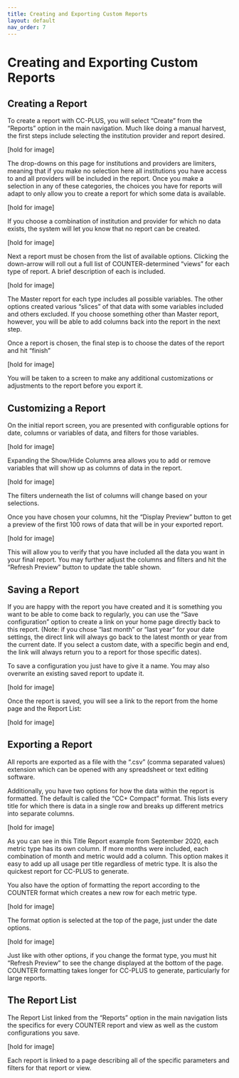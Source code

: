 ```yaml
---
title: Creating and Exporting Custom Reports
layout: default
nav_order: 7
---
```


# Creating and Exporting Custom Reports

## Creating a Report

To create a report with CC-PLUS, you will select “Create” from the “Reports” option in the main navigation. Much like doing a manual harvest, the first steps include selecting the institution provider and report desired.

[hold for image]

The drop-downs on this page for institutions and providers are limiters, meaning that if you make no selection here all institutions you have access to and all providers will be included in the report. Once you make a selection in any of these categories, the choices you have for reports will adapt to only allow you to create a report for which some data is available.

[hold for image]

If you choose a combination of institution and provider for which no data exists, the system will let you know that no report can be created.

[hold for image]

Next a report must be chosen from the list of available options. Clicking the down-arrow will roll out a full list of COUNTER-determined “views” for each type of report. A brief description of each is included.

[hold for image]

The Master report for each type includes all possible variables. The other options created various “slices” of that data with some variables included and others excluded. If you choose something other than Master report, however, you will be able to add columns back into the report in the next step.

Once a report is chosen, the final step is to choose the dates of the report and hit “finish”

[hold for image]

You will be taken to a screen to make any additional customizations or adjustments to the report before you export it.

## Customizing a Report

On the initial report screen, you are presented with configurable options for date, columns or variables of data, and filters for those variables.

[hold for image]

Expanding the Show/Hide Columns area allows you to add or remove variables that will show up as columns of data in the report.

[hold for image]

The filters underneath the list of columns will change based on your selections.

Once you have chosen your columns, hit the “Display Preview” button to get a preview of the first 100 rows of data that will be in your exported report.

[hold for image]

This will allow you to verify that you have included all the data you want in your final report. You may further adjust the columns and filters and hit the “Refresh Preview” button to update the table shown.

## Saving a Report

If you are happy with the report you have created and it is something you want to be able to come back to regularly, you can use the “Save configuration” option to create a link on your home page directly back to this report. (Note: if you chose “last month” or “last year” for your date settings, the direct link will always go back to the latest month or year from the current date. If you select a custom date, with a specific begin and end, the link will always return you to a report for those specific dates).

To save a configuration you just have to give it a name. You may also overwrite an existing saved report to update it.

[hold for image]

Once the report is saved, you will see a link to the report from the home page and the Report List:

[hold for image]

## Exporting a Report

All reports are exported as a file with the “.csv” (comma separated values) extension which can be opened with any spreadsheet or text editing software.

Additionally, you have two options for how the data within the report is formatted. The default is called the “CC+ Compact” format. This lists every title for which there is data in a single row and breaks up different metrics into separate columns.

[hold for image]

As you can see in this Title Report example from September 2020, each metric type has its own column. If more months were included, each combination of month and metric would add a column. This option makes it easy to add up all usage per title regardless of metric type. It is also the quickest report for CC-PLUS to generate.

You also have the option of formatting the report according to the COUNTER format which creates a new row for each metric type.

[hold for image]

The format option is selected at the top of the page, just under the date options.

[hold for image]

Just like with other options, if you change the format type, you must hit “Refresh Preview” to see the change displayed at the bottom of the page. COUNTER formatting takes longer for CC-PLUS to generate, particularly for large reports.

## The Report List

The Report List linked from the “Reports” option in the main navigation lists the specifics for every COUNTER report and view as well as the custom configurations you save.

[hold for image]

Each report is linked to a page describing all of the specific parameters and filters for that report or view.